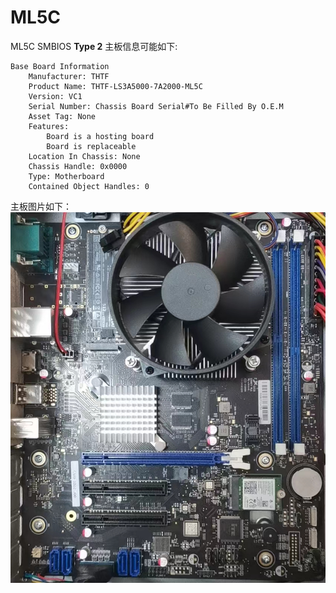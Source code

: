 # ML5C  

ML5C SMBIOS **Type 2** 主板信息可能如下:  
```  
Base Board Information
	Manufacturer: THTF
	Product Name: THTF-LS3A5000-7A2000-ML5C
	Version: VC1
	Serial Number: Chassis Board Serial#To Be Filled By O.E.M
	Asset Tag: None
	Features:
		Board is a hosting board
		Board is replaceable
	Location In Chassis: None
	Chassis Handle: 0x0000
	Type: Motherboard
	Contained Object Handles: 0
```  
主板图片如下：
![image](https://github.com/loongson/Firmware/blob/main/Image/ML5C.jpg)
